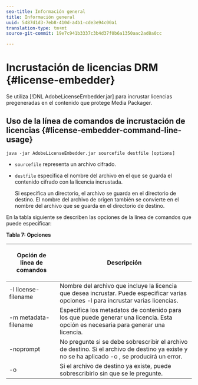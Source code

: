 ```yaml
---
seo-title: Información general
title: Información general
uuid: 5487d1d3-7eb8-410d-a4b1-cde3e94c00a1
translation-type: tm+mt
source-git-commit: 19e7c941b3337c3b4d37f0b6a1350aac2ad8a0cc

---
```



# Incrustación de licencias DRM {#license-embedder}

Se utiliza [!DNL AdobeLicenseEmbedder.jar] para incrustar licencias pregeneradas en el contenido que protege Media Packager.

## Uso de la línea de comandos de incrustación de licencias {#license-embedder-command-line-usage}

```
java -jar AdobeLicenseEmbedder.jar sourcefile destfile [options]
```

* `sourcefile` representa un archivo cifrado.
* `destfile` especifica el nombre del archivo en el que se guarda el contenido cifrado con la licencia incrustada.

   Si especifica un directorio, el archivo se guarda en el directorio de destino. El nombre del archivo de origen también se convierte en el nombre del archivo que se guarda en el directorio de destino.

En la tabla siguiente se describen las opciones de la línea de comandos que puede especificar:

**Tabla 7: Opciones**

<table frame="all" colsep="1" rowsep="1" class="+ topic/table adobe-d/table " id="table_hnl_2sy_n4">  
 <thead class="- topic/thead "> 
  <tr rowsep="1" class="- topic/row "> 
   <th colname="1" class="- topic/entry entry"> <p class="- topic/p ">Opción de línea de comandos </p> </th> 
   <th colname="2" class="- topic/entry entry"> <p class="- topic/p ">Descripción </p> </th> 
  </tr> 
 </thead>
 <tbody class="- topic/tbody "> 
  <tr rowsep="1" class="- topic/row "> 
   <td colname="1" class="- topic/entry "> <span class="+ topic/ph pr-d/codeph codeph"> -l license-filename </span> </td> 
   <td colname="2" class="- topic/entry "> Nombre del archivo que incluye la licencia que desea incrustar. Puede especificar varias opciones <span class="codeph"> -l </span> para incrustar varias licencias. </td> 
  </tr> 
  <tr rowsep="1" class="- topic/row "> 
   <td colname="1" class="- topic/entry "> <span class="+ topic/ph pr-d/codeph codeph"> -m metadata-filename </span> </td> 
   <td colname="2" class="- topic/entry "> Especifica los metadatos de contenido para los que puede generar una licencia. Esta opción es necesaria para generar una licencia. </td> 
  </tr> 
  <tr rowsep="1" class="- topic/row "> 
   <td colname="1" class="- topic/entry "> <span class="codeph"> -noprompt </span> </td> 
   <td colname="2" class="- topic/entry "> No pregunte si se debe sobrescribir el archivo de destino. Si el archivo de destino ya existe y no se ha aplicado <span class="codeph"> -o </span> , se producirá un error. </td> 
  </tr> 
  <tr rowsep="0" class="- topic/row "> 
   <td colname="1" class="- topic/entry "> <span class="codeph"> -o </span> </td> 
   <td colname="2" class="- topic/entry "> Si el archivo de destino ya existe, puede sobrescribirlo sin que se le pregunte. </td> 
  </tr> 
 </tbody> 
</table>
